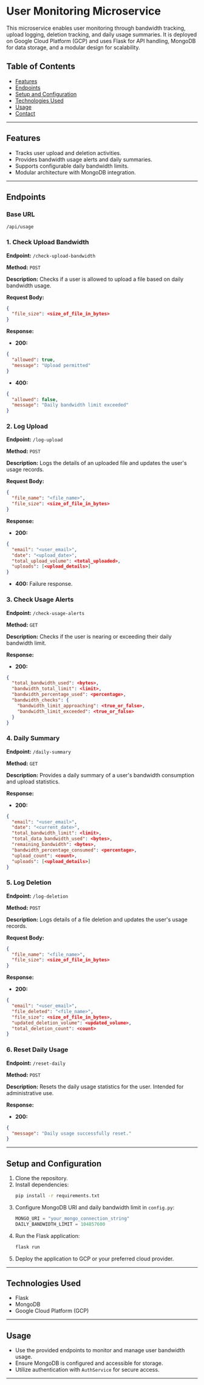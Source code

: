 # User Monitoring Microservice

This microservice enables user monitoring through bandwidth tracking, upload logging, deletion tracking, and daily usage summaries. It is deployed on Google Cloud Platform (GCP) and uses Flask for API handling, MongoDB for data storage, and a modular design for scalability.

## Table of Contents
- [Features](#features)
- [Endpoints](#endpoints)
- [Setup and Configuration](#setup-and-configuration)
- [Technologies Used](#technologies-used)
- [Usage](#usage)
- [Contact](#contact)

---

## Features
- Tracks user upload and deletion activities.
- Provides bandwidth usage alerts and daily summaries.
- Supports configurable daily bandwidth limits.
- Modular architecture with MongoDB integration.

---

## Endpoints
### Base URL
`/api/usage`

### 1. Check Upload Bandwidth
**Endpoint:** `/check-upload-bandwidth`

**Method:** `POST`

**Description:** Checks if a user is allowed to upload a file based on daily bandwidth usage.

**Request Body:**
```json
{
  "file_size": <size_of_file_in_bytes>
}
```

**Response:**
- **200:**
```json
{
  "allowed": true,
  "message": "Upload permitted"
}
```
- **400:**
```json
{
  "allowed": false,
  "message": "Daily bandwidth limit exceeded"
}
```

### 2. Log Upload
**Endpoint:** `/log-upload`

**Method:** `POST`

**Description:** Logs the details of an uploaded file and updates the user's usage records.

**Request Body:**
```json
{
  "file_name": "<file_name>",
  "file_size": <size_of_file_in_bytes>
}
```

**Response:**
- **200:**
```json
{
  "email": "<user_email>",
  "date": "<upload_date>",
  "total_upload_volume": <total_uploaded>,
  "uploads": [<upload_details>]
}
```
- **400:** Failure response.

### 3. Check Usage Alerts
**Endpoint:** `/check-usage-alerts`

**Method:** `GET`

**Description:** Checks if the user is nearing or exceeding their daily bandwidth limit.

**Response:**
- **200:**
```json
{
  "total_bandwidth_used": <bytes>,
  "bandwidth_total_limit": <limit>,
  "bandwidth_percentage_used": <percentage>,
  "bandwidth_checks": {
    "bandwidth_limit_approaching": <true_or_false>,
    "bandwidth_limit_exceeded": <true_or_false>
  }
}
```

### 4. Daily Summary
**Endpoint:** `/daily-summary`

**Method:** `GET`

**Description:** Provides a daily summary of a user's bandwidth consumption and upload statistics.

**Response:**
- **200:**
```json
{
  "email": "<user_email>",
  "date": "<current_date>",
  "total_bandwidth_limit": <limit>,
  "total_data_bandwidth_used": <bytes>,
  "remaining_bandwidth": <bytes>,
  "bandwidth_percentage_consumed": <percentage>,
  "upload_count": <count>,
  "uploads": [<upload_details>]
}
```

### 5. Log Deletion
**Endpoint:** `/log-deletion`

**Method:** `POST`

**Description:** Logs details of a file deletion and updates the user's usage records.

**Request Body:**
```json
{
  "file_name": "<file_name>",
  "file_size": <size_of_file_in_bytes>
}
```

**Response:**
- **200:**
```json
{
  "email": "<user_email>",
  "file_deleted": "<file_name>",
  "file_size": <size_of_file_in_bytes>,
  "updated_deletion_volume": <updated_volume>,
  "total_deletion_count": <count>
}
```

### 6. Reset Daily Usage
**Endpoint:** `/reset-daily`

**Method:** `POST`

**Description:** Resets the daily usage statistics for the user. Intended for administrative use.

**Response:**
- **200:**
```json
{
  "message": "Daily usage successfully reset."
}
```

---

## Setup and Configuration
1. Clone the repository.
2. Install dependencies:
   ```bash
   pip install -r requirements.txt
   ```
3. Configure MongoDB URI and daily bandwidth limit in `config.py`:
   ```python
   MONGO_URI = "your_mongo_connection_string"
   DAILY_BANDWIDTH_LIMIT = 104857600
   ```
4. Run the Flask application:
   ```bash
   flask run
   ```
5. Deploy the application to GCP or your preferred cloud provider.

---

## Technologies Used
- Flask
- MongoDB
- Google Cloud Platform (GCP)

---

## Usage
- Use the provided endpoints to monitor and manage user bandwidth usage.
- Ensure MongoDB is configured and accessible for storage.
- Utilize authentication with `AuthService` for secure access.

---


